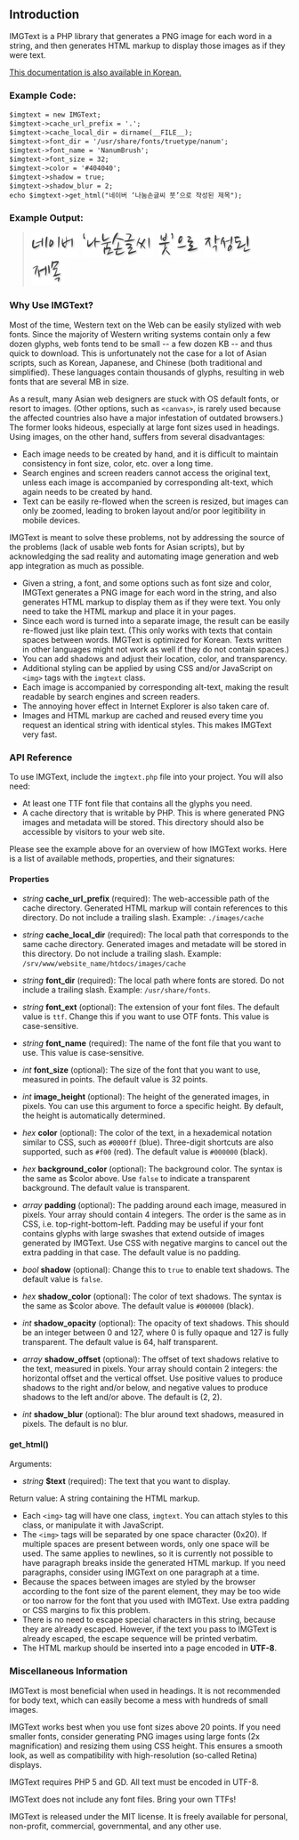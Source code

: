 
Introduction
------------

IMGText is a PHP library that generates a PNG image for each word in a string,
and then generates HTML markup to display those images as if they were text.

[This documentation is also available in Korean.](./README.KO.md)

### Example Code:

    $imgtext = new IMGText;
    $imgtext->cache_url_prefix = '.';
    $imgtext->cache_local_dir = dirname(__FILE__);
    $imgtext->font_dir = '/usr/share/fonts/truetype/nanum';
    $imgtext->font_name = 'NanumBrush';
    $imgtext->font_size = 32;
    $imgtext->color = '#404040';
    $imgtext->shadow = true;
    $imgtext->shadow_blur = 2;
    echo $imgtext->get_html("네이버 ‘나눔손글씨 붓’으로 작성된 제목");

### Example Output:

> <img class="imgtext" src="https://github.com/kijin/imgtext/raw/master/example/imgtext.4b470a0626e7ca.word-001.png" alt="네이버" title="" />&nbsp;
  <img class="imgtext" src="https://github.com/kijin/imgtext/raw/master/example/imgtext.4b470a0626e7ca.word-002.png" alt="‘나눔손글씨" title="" />&nbsp;
  <img class="imgtext" src="https://github.com/kijin/imgtext/raw/master/example/imgtext.4b470a0626e7ca.word-003.png" alt="붓’으로" title="" />&nbsp;
  <img class="imgtext" src="https://github.com/kijin/imgtext/raw/master/example/imgtext.4b470a0626e7ca.word-004.png" alt="작성된" title="" />&nbsp;
  <img class="imgtext" src="https://github.com/kijin/imgtext/raw/master/example/imgtext.4b470a0626e7ca.word-005.png" alt="제목" title="" />&nbsp;

### Why Use IMGText?

Most of the time, Western text on the Web can be easily stylized with web fonts.
Since the majority of Western writing systems contain only a few dozen glyphs,
web fonts tend to be small -- a few dozen KB -- and thus quick to download.
This is unfortunately not the case for a lot of Asian scripts, such as Korean,
Japanese, and Chinese (both traditional and simplified). These languages
contain thousands of glyphs, resulting in web fonts that are several MB in size.

As a result, many Asian web designers are stuck with OS default fonts,
or resort to images. (Other options, such as `<canvas>`, is rarely used because
the affected countries also have a major infestation of outdated browsers.)
The former looks hideous, especially at large font sizes used in headings.
Using images, on the other hand, suffers from several disadvantages:

  - Each image needs to be created by hand, and it is difficult to maintain
    consistency in font size, color, etc. over a long time.
  - Search engines and screen readers cannot access the original text,
    unless each image is accompanied by corresponding alt-text,
    which again needs to be created by hand.
  - Text can be easily re-flowed when the screen is resized,
    but images can only be zoomed, leading to broken layout and/or
    poor legitibility in mobile devices.

IMGText is meant to solve these problems, not by addressing the source of
the problems (lack of usable web fonts for Asian scripts), but by acknowledging
the sad reality and automating image generation and web app integration
as much as possible.

  - Given a string, a font, and some options such as font size and color,
    IMGText generates a PNG image for each word in the string,
    and also generates HTML markup to display them as if they were text.
    You only need to take the HTML markup and place it in your pages.
  - Since each word is turned into a separate image, the result can be
    easily re-flowed just like plain text.
    (This only works with texts that contain spaces between words.
    IMGText is optimized for Korean. Texts written in other languages might not
    work as well if they do not contain spaces.)
  - You can add shadows and adjust their location, color, and transparency.
  - Additional styling can be applied by using CSS and/or JavaScript
    on `<img>` tags with the `imgtext` class.
  - Each image is accompanied by corresponding alt-text, making the result
    readable by search engines and screen readers.
  - The annoying hover effect in Internet Explorer is also taken care of.
  - Images and HTML markup are cached and reused every time you request
    an identical string with identical styles. This makes IMGText very fast.

### API Reference

To use IMGText, include the `imgtext.php` file into your project.
You will also need:

  - At least one TTF font file that contains all the glyphs you need.
  - A cache directory that is writable by PHP.
    This is where generated PNG images and metadata will be stored.
    This directory should also be accessible by visitors to your web site.

Please see the example above for an overview of how IMGText works.
Here is a list of available methods, properties, and their signatures:

#### Properties

  - _string_ **cache_url_prefix** (required):
    The web-accessible path of the cache directory.
    Generated HTML markup will contain references to this directory.
    Do not include a trailing slash.
    Example: `./images/cache`

  - _string_ **cache_local_dir** (required):
    The local path that corresponds to the same cache directory.
    Generated images and metadate will be stored in this directory.
    Do not include a trailing slash.
    Example: `/srv/www/website_name/htdocs/images/cache`

  - _string_ **font_dir** (required):
    The local path where fonts are stored.
    Do not include a trailing slash.
    Example: `/usr/share/fonts`.
  
  - _string_ **font_ext** (optional):
    The extension of your font files. The default value is `ttf`.
    Change this if you want to use OTF fonts.
    This value is case-sensitive.

  - _string_ **font_name** (required):
    The name of the font file that you want to use.
    This value is case-sensitive.
    
  - _int_ **font_size** (optional):
    The size of the font that you want to use, measured in points.
    The default value is 32 points.
    
  - _int_ **image_height** (optional):
    The height of the generated images, in pixels.
    You can use this argument to force a specific height.
    By default, the height is automatically determined.
    
  - _hex_ **color** (optional):
    The color of the text, in a hexademical notation similar to CSS,
    such as `#0000ff` (blue).
    Three-digit shortcuts are also supported, such as `#f00` (red).
    The default value is `#000000` (black).
    
  - _hex_ **background_color** (optional):
    The background color. The syntax is the same as $color above.
    Use `false` to indicate a transparent background.
    The default value is transparent.
    
  - _array_ **padding** (optional):
    The padding around each image, measured in pixels.
    Your array should contain 4 integers. The order is the same as in CSS,
    i.e. top-right-bottom-left. Padding may be useful if your font
    contains glyphs with large swashes that extend outside of images
    generated by IMGText. Use CSS with negative margins to cancel out
    the extra padding in that case.
    The default value is no padding.

  - _bool_ **shadow** (optional):
    Change this to `true` to enable text shadows.
    The default value is `false`.
    
  - _hex_ **shadow_color** (optional):
    The color of text shadows. The syntax is the same as $color above.
    The default value is `#000000` (black).
    
  - _int_ **shadow_opacity** (optional):
    The opacity of text shadows.
    This should be an integer between 0 and 127,
    where 0 is fully opaque and 127 is fully transparent.
    The default value is 64, half transparent.

  - _array_ **shadow_offset** (optional):
    The offset of text shadows relative to the text, measured in pixels.
    Your array should contain 2 integers:
    the horizontal offset and the vertical offset.
    Use positive values to produce shadows to the right and/or below,
    and negative values to produce shadows to the left and/or above.
    The default is (2, 2).

  - _int_ **shadow_blur** (optional):
    The blur around text shadows, measured in pixels.
    The default is no blur.

#### get_html()

Arguments:

  - _string_ **$text** (required):
    The text that you want to display.

Return value: A string containing the HTML markup.

  - Each `<img>` tag will have one class, `imgtext`.
    You can attach styles to this class, or manipulate it with JavaScript.
  - The `<img>` tags will be separated by one space character (0x20).
    If multiple spaces are present between words, only one space will be used.
    The same applies to newlines, so it is currently not possible to have
    paragraph breaks inside the generated HTML markup.
    If you need paragraphs, consider using IMGText on one paragraph at a time.
  - Because the spaces between images are styled by the browser according to
    the font size of the parent element, they may be too wide or too narrow
    for the font that you used with IMGText. Use extra padding or CSS margins
    to fix this problem.
  - There is no need to escape special characters in this string,
    because they are already escaped. However, if the text you pass to IMGText
    is already escaped, the escape sequence will be printed verbatim.
  - The HTML markup should be inserted into a page encoded in **UTF-8**.

### Miscellaneous Information

IMGText is most beneficial when used in headings. It is not recommended for
body text, which can easily become a mess with hundreds of small images.

IMGText works best when you use font sizes above 20 points.
If you need smaller fonts, consider generating PNG images using large fonts
(2x magnification) and resizing them using CSS height.
This ensures a smooth look, as well as compatibility with high-resolution
(so-called Retina) displays.

IMGText requires PHP 5 and GD. All text must be encoded in UTF-8.

IMGText does not include any font files. Bring your own TTFs!

IMGText is released under the MIT license. It is freely available for
personal, non-profit, commercial, governmental, and any other use.
